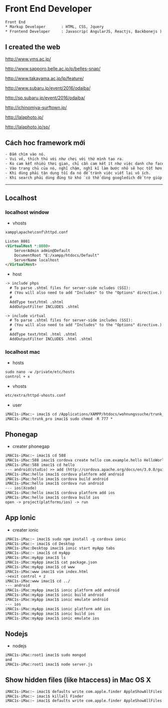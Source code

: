 # Front End Developer
```html
Front End 
* Markup Developer       : HTML, CSS, Jquery
* Frontend Developer     : Javascrip( AngularJS, Reactjs, Backbonejs )
```
## I created the web
http://www.yms.ac.jp/

http://www.sapporo.belle.ac.jp/p/belles-snap/

http://www.takayama.ac.jp/lp/feature/

http://www.subaru.jp/event/2016/odaiba/

http://sp.subaru.jp/event/2016/odaiba/

http://ichinomiya-surftown.jp/

http://lalaphoto.jp/

http://lalaphoto.jp/sp/

## Cách hoc framework mới
```html
- Đắm chìm vào nó.
- Vui vẻ, thích thú với như chơi với thứ mình tạo ra.
- Ko cam kết nhiều thơi gian, chỉ cần cam kết ít như việc danh cho facebook.
- Vào trang chủ của nó, nghĩ chậm, nghĩ kĩ làm bước nhỏ sẽ học tốt hơn.
- Khi dùng phải tận dụng tối đa nó để tránh việc viết lại vô ích.
- Khi search phải dùng đúng từ khó `có thể dùng googledich để trợ giúp sẽ tìm tốt hơn`
```

---
## Localhost
### localhost window
- vhosts
```html
xampp\apache\conf\httpd.conf

Listen 8081
<VirtualHost *:8080>
    ServerAdmin admin@Default
    DocumentRoot "E:/xampp/htdocs/Default"
    ServerName localhost
</VirtualHost>
```
- host 
```html
-> include phps
  # To parse .shtml files for server-side ncludes (SSI):
  # (You will also need to add "Includes" to the "Options" directive.)
  #
  AddType text/html .shtml 
  AddOutputFilter INCLUDES .shtml 

-> include virtual
  # To parse .shtml files for server-side includes (SSI):
  # (You will also need to add "Includes" to the "Options" directive.)
  #
  AddType text/html .html .shtml 
  AddOutputFilter INCLUDES .html .shtml 
```
### localhost mac
- hosts
```html
sudo nano -w /private/etc/hosts
control + x
```
- vhosts
```html
etc/extra/httpd-vhosts.conf
```
- user
```html
iMAC1s-iMac:~ imac1$ cd /Applications/XAMPP/htdocs/wohnungssuche/trunk_pro
iMAC1s-iMac:trunk_pro imac1$ sudo chmod -R 777 *
```
## Phonegap
- creater phonegap
```html
iMAC1s-iMac:~ imac1$ cd 588
iMAC1s-iMac:588 imac1$ cordova create hello com.example.hello HelloWorld
iMAC1s-iMac:588 imac1$ cd hello 
--- android(studio) >> add (http://cordova.apache.org/docs/en/3.0.0/guide_platforms_android_index.md.html#Android%20Platform%20Guide)
iMAC1s-iMac:hello imac1$ cordova platform add android
iMAC1s-iMac:hello imac1$ cordova build android
iMAC1s-iMac:hello imac1$ cordova run android
--- ios(Xcode)
iMAC1s-iMac:hello imac1$ cordova platform add ios
iMAC1s-iMac:hello imac1$ cordova build ios
open -> project(platforms/ios) -> run
```
## App Ionic
- creater ionic
```html
iMAC1s-iMac:~ imac1$ sudo npm install -g cordova ionic
iMAC1s-iMac:~ imac1$ cd Desktop
iMAC1s-iMac:Desktop imac1$ ionic start myApp tabs
iMAC1s-iMac:~ imac1$ cd myApp
iMAC1s-iMac:myApp imac1$ ls
iMAC1s-iMac:myApp imac1$ cat package.json
iMAC1s-iMac:myApp imac1$ cd www
iMAC1s-iMac:www imac1$ vim index.html
->exit control + z
iMAC1s-iMac:www imac1$ cd ../
--- android
iMAC1s-iMac:myApp imac1$ ionic platform add android
iMAC1s-iMac:myApp imac1$ ionic build android
iMAC1s-iMac:myApp imac1$ ionic emulate android
--- ios
iMAC1s-iMac:myApp imac1$ ionic platform add ios
iMAC1s-iMac:myApp imac1$ ionic build ios
iMAC1s-iMac:myApp imac1$ ionic emulate ios
```
## Nodejs
- nodejs
```html
iMAC1s-iMac:root1 imac1$ sudo mongod
and
iMAC1s-iMac:root1 imac1$ node server.js
```
## Show hidden files (like htaccess) in Mac OS X
```html
iMAC1s-iMac:~ imac1$ defaults write com.apple.finder AppleShowAllFiles TRUE
iMAC1s-iMac:~ imac1$ killall Finder
iMAC1s-iMac:~ imac1$ defaults write com.apple.finder AppleShowAllFiles FALSE
```